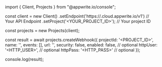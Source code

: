 import { Client, Projects } from "@appwrite.io/console";

const client = new Client()
    .setEndpoint('https://<REGION>.cloud.appwrite.io/v1') // Your API Endpoint
    .setProject('<YOUR_PROJECT_ID>'); // Your project ID

const projects = new Projects(client);

const result = await projects.createWebhook({
    projectId: '<PROJECT_ID>',
    name: '<NAME>',
    events: [],
    url: '',
    security: false,
    enabled: false, // optional
    httpUser: '<HTTP_USER>', // optional
    httpPass: '<HTTP_PASS>' // optional
});

console.log(result);
